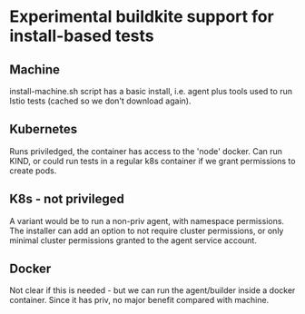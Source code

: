 # Experimental buildkite support for install-based tests

## Machine

install-machine.sh script has a basic install, i.e. agent plus tools used to run Istio tests (cached so we don't 
download again).

## Kubernetes

Runs priviledged, the container has access to the 'node' docker. Can run KIND, or could run tests 
in a regular k8s container if we grant permissions to create pods.

## K8s - not privileged

A variant would be to run a non-priv agent, with namespace permissions. 
The installer can add an option to not require cluster permissions, or only minimal cluster permissions granted
to the agent service account.

## Docker

Not clear if this is needed - but we can run the agent/builder inside a docker container. Since it has priv, no
major benefit compared with machine. 
